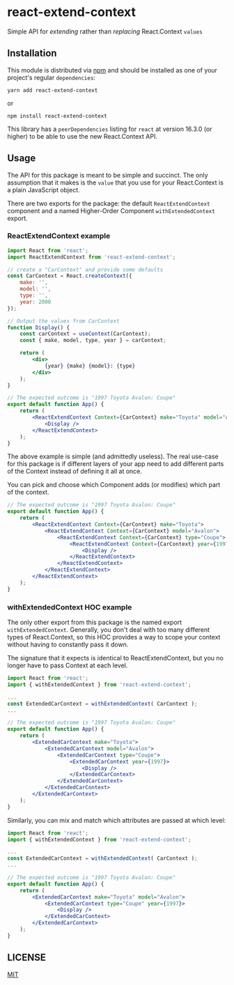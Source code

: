 # react-extend-context

Simple API for <i>extending</i> rather than <i>replacing</i> React.Context `values`

## Installation

This module is distributed via [npm][npm] and
should be installed as one of your project's regular `dependencies`:

```
yarn add react-extend-context
```

or

```
npm install react-extend-context
```

This library has a `peerDependencies` listing for `react` at version 16.3.0 (or higher) to be able to use the new React.Context API.

## Usage

The API for this package is meant to be simple and succinct. The only assumption that it makes is the `value` that you use for your React.Context is a plain JavaScript object.

There are two exports for the package: the default `ReactExtendContext` component and a named Higher-Order Component `withExtendedContext` export.

### ReactExtendContext example

```jsx
import React from 'react';
import ReactExtendContext from 'react-extend-context';

// create a "CarContext" and provide some defaults
const CarContext = React.createContext({
	make: '',
	model: '',
	type: '',
	year: 2000
});

// Output the values from CarContext
function Display() {
	const carContext = useContext(CarContext);
	const { make, model, type, year } = carContext;

	return (
		<div>
			{year} {make} {model}: {type}
		</div>
	);
}

// The expected outcome is "1997 Toyota Avalon: Coupe"
export default function App() {
	return (
		<ReactExtendContext Context={CarContext} make="Toyota" model="Avalon" type="Coupe" year={1997}>
			<Display />
		</ReactExtendContext>
	);
}
```

The above example is simple (and admittedly useless). The real use-case for this package is if different layers of your app need to add different parts of the Context instead of defining it all at once.

You can pick and choose which Component adds (or modifies) which part of the context.

```jsx
// The expected outcome is "1997 Toyota Avalon: Coupe"
export default function App() {
	return (
		<ReactExtendContext Context={CarContext} make="Toyota">
			<ReactExtendContext Context={CarContext} model="Avalon">
				<ReactExtendContext Context={CarContext} type="Coupe">
					<ReactExtendContext Context={CarContext} year={1997}>
						<Display />
					</ReactExtendContext>
				</ReactExtendContext>
			</ReactExtendContext>
		</ReactExtendContext>
	);
}
```

### withExtendedContext HOC example

The only other export from this package is the named export `withExtendedContext`. Generally, you don't deal with too many different types of React.Context, so this HOC provides a way to scope your context without having to constantly pass it down.

The signature that it expects is identical to ReactExtendContext, but you no longer have to pass Context at each level.

```jsx
import React from 'react';
import { withExtendedContext } from 'react-extend-context';

...
const ExtendedCarContext = withExtendedContext( CarContext );
...

// The expected outcome is "1997 Toyota Avalon: Coupe"
export default function App() {
    return (
        <ExtendedCarContext make="Toyota">
            <ExtendedCarContext model="Avalon">
                <ExtendedCarContext type="Coupe">
                    <ExtendedCarContext year={1997}>
                        <Display />
                    </ExtendedCarContext>
                </ExtendedCarContext>
            </ExtendedCarContext>
        </ExtendedCarContext>
    );
}
```

Similarly, you can mix and match which attributes are passed at which level:

```jsx
import React from 'react';
import { withExtendedContext } from 'react-extend-context';

...
const ExtendedCarContext = withExtendedContext( CarContext );
...

// The expected outcome is "1997 Toyota Avalon: Coupe"
export default function App() {
    return (
        <ExtendedCarContext make="Toyota" model="Avalon">
            <ExtendedCarContext type="Coupe" year={1997}>
                <Display />
            </ExtendedCarContext>
        </ExtendedCarContext>
    );
}
```

## LICENSE

[MIT](LICENSE)

<!-- prettier-ignore-start -->
[npm]: https://www.npmjs.com/
[license]: https://github.com/testing-library/react-testing-library/blob/master/LICENSE
<!-- prettier-ignore-end -->
